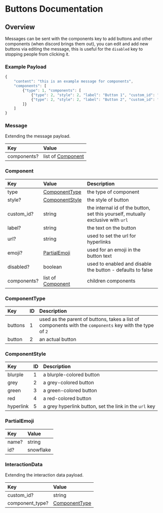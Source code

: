 # Buttons Documentation

## Overview

Messages can be sent with the components key to add buttons and other components \(when discord brings them out\), you can edit and add new buttons via editing the message, this is useful for the `disabled` key to stopping people from clicking it.

### Example Payload

```javascript
{
    "content": "this is an example message for components",
    "components": [
        {"type": 1, "components": [
            {"type": 2, "style": 2, "label": "Button 1", "custom_id": "1"},
            {"type": 2, "style": 2, "label": "Button 2", "custom_id": "2"}
        ]}
    ]
}
```

### Message

Extending the message payload.

| Key | Value |
| :--- | :--- |
| components? | list of [Component](buttons-documentation.md#component) |

### Component

| Key | Value | Description |
| :--- | :--- | :--- |
| type | [ComponentType](buttons-documentation.md#componenttype) | the type of component |
| style? | [ComponentStyle](buttons-documentation.md#componentstyle) | the style of button |
| custom\_id? | string | the internal id of the button, set this yourself, mutually exclusive with `url` |
| label? | string | the text on the button |
| url? | string | used to set the url for hyperlinks |
| emoji? | [PartialEmoji](buttons-documentation.md#partialemoji) | used for an emoji in the button text |
| disabled? | boolean | used to enabled and disable the button - defaults to false |
| components? | list of [Component](buttons-documentation.md#component) | children components |

### ComponentType

| Key | ID | Description |
| :--- | :--- | :--- |
| buttons | 1 | used as the parent of buttons, takes a list of components with the `components` key with the type of `2` |
| button | 2 | an actual button |

### ComponentStyle

| Key | ID | Description |
| :--- | :--- | :--- |
| blurple | 1 | a blurple-colored button |
| grey | 2 | a grey-colored button |
| green | 3 | a green-colored button |
| red | 4 | a red-colored button |
| hyperlink | 5 | a grey hyperlink button, set the link in the `url` key |

### PartialEmoji

| Key | Value |
| :--- | :--- |
| name? | string |
| id? | snowflake |

### InteractionData

Extending the interaction data payload.

| Key | Value |
| :--- | :--- |
| custom\_id? | string |
| component\_type? | [ComponentType](buttons-documentation.md#componenttype) |

